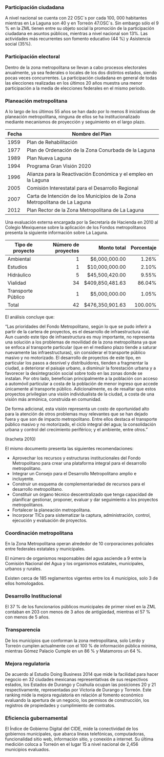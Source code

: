 
### Participación ciudadana

A nivel nacional se cuenta con 22 OSC´s por cada 100, 000 habitantes mientras en La Laguna son 40 y en Torreón 47.OSC´s. Sin embargo sólo el 9 % en la ZML  tienen entre su objeto social la promoción de la participación ciudadana en asuntos públicos, mientras a nivel nacional son 13%. Las actividades más recurrentes son fomento educativo (44 %) y Asistencia social (35%).

### Participación electoral

Dentro de la zona metropolitana se llevan a cabo procesos electorales anualmente, ya sea federales o locales de los dos distintos estados, siendo pocas veces concurrentes. La participación ciudadana en general de todas las elecciones realizadas en los últimos 20 años muestra una menor participación a la media de elecciones federales en el mismo periodo.

### Planeación metropolitana

A lo largo de los últimos 55 años se han dado por lo menos 8 iniciativas de planeación metropolitana, ninguna de ellos se ha institucionalizado mediante mecanismos de proyección y seguimiento en el largo plazo.

Fecha | Nombre del Plan
------|----------------
1959  | Plan de Rehabilitación
1977  | Plan de Ordenación de la Zona Conurbada de la Laguna
1989  | Plan Nueva Laguna
1994  | Programa Gran Visión 2020
1996  | Alianza para la Reactivación Económica y el empleo en la Laguna
2005  | Comisión Interestatal para el Desarrollo Regional
2007  | Carta de Intención de los Municipios de la Zona Metropolitana de La Laguna
2012  | Plan Rector de la Zona Metropolitana de La Laguna

Una evaluación externa encargada por la Secretaría de Hacienda en 2010 al Colegio Mexiquense sobre la aplicación de los Fondos metropolitanos presenta la siguiente información sobre La Laguna.

Tipo de proyecto   | Número de proyectos | Monto total     | Porcentaje
-------------------|--------------------:|----------------:|----------:
Ambiental          |                   1 |   $6,000,000.00 |   1.26%
Estudios           |                   1 |  $10,000,000.00 |   2.10%
Hidráulico         |                   5 |  $45,500,420.00 |   9.55%
Vialidad           |                  34 | $409,850,481.63 |  86.04%
Transporte Público |                   1 |   $5,000,000.00 |   1.05%
Total              |                  42 | $476,350,901.63 | 100.00%

El análisis concluye que:

“Las prioridades del Fondo Metropolitano, según lo que se pudo inferir a partir de la cartera de proyectos, es el desarrollo de infraestructura vial. Aun cuando este tipo de infraestructura es muy  importante, no representa una solución a los problemas de movilidad de la zona metropolitana ya que se enfoca al transporte particular (que en el mediano plazo tiende a saturar nuevamente las infraestructuras), sin considerar el transporte público masivo y no motorizado. El desarrollo de proyectos de este tipo, en particular los pasos a desnivel y distribuidores, tienden a fragmentar la ciudad, a deteriorar el paisaje urbano, a disminuir la forestación urbana y a favorecer la desintegración social sobre todo en las zonas donde se instalan. Por otro lado, benefician principalmente a la población con acceso a automóvil particular a costa de la población de menor  ingreso que accede únicamente al transporte público. Adicionalmente, es de resaltar que estos proyectos privilegian una visión individualista de la ciudad, a costa de una visión más armónica, construida en comunidad.

De forma adicional, esta visión representa un costo de oportunidad alto para la atención de otros problemas muy relevantes que se han dejado fuera y que son de impacto metropolitano. Entre ellos destaca el transporte público masivo y no motorizado, el ciclo integral del agua; la consolidación urbana y control del crecimiento periférico; y el ambiente, entre otros.”

(Iracheta 2010)

El mismo documento presenta las siguientes recomendaciones:

* Aprovechar los recursos y estructuras institucionales del Fondo Metropolitano para crear una plataforma integral para el desarrollo metropolitano.
* Integrar un Consejo para el Desarrollo Metropolitano amplio e incluyente.
* Construir un esquema de complementariedad de recursos para el desarrollo metropolitano.
* Constituir un órgano técnico descentralizado que tenga capacidad de planificar gestionar, proponer, evaluar y dar seguimiento a los proyectos metropolitanos.
* Fortalecer la planeación metropolitana.
* Incorporar TICs para sistematizar la captura, administración, control, ejecución y  evaluación de proyectos.

### Coordinación metropolitana

En la Zona Metropolitana operan alrededor de 10 corporaciones policiales entre federales estatales y municipales.

El número de organismos responsables del agua asciende a 9 entre la Comisión Nacional del Agua y los organismos estatales, municipales, urbanos y rurales.

Existen cerca de 185 reglamentos vigentes entre los 4 municipios, solo 3 de ellos homologados.

### Desarrollo Institucional

El 37 % de los funcionarios públicos municipales de primer nivel en la ZML contaban en 203 con menos de 3 años de antigüedad, mientras el 57 % con menos de 5 años.

### Transparencia

De los municipios que conforman la zona metropolitana, solo Lerdo y Torreón cumplen actualmente con el 100 % de información pública mínima, mientras Gómez Palacio Cumple en un 86 % y Matamoros un 64 %.

### Mejora regulatoria

De acuerdo al Estudio Doing Business 2014 que mide la facilidad para hacer negocio en 32 ciudades mexicanas representativas de sus respectivos estados, los Estados de Durango y Coahuila ocupan las posiciones 20 y 21 respectivamente, representadas por Victoria de Durango y Torreón. Este ranking mide la mejora regulatoria en relación al fomento económico evaluando la apertura de un negocio, los permisos de construcción, los registros de propiedades y cumplimiento de contratos.

### Eficiencia gubernamental

El Índice de Gobierno Digital del CIDE, mide la conectividad de los gobiernos municipales, que abarca líneas telefónicas, computadoras, funcionalidad sitio web, información sitio, y conexión a internet. Su última medición coloca a Torreón en el lugar 15 a nivel nacional de 2,456 municipios evaluados.
